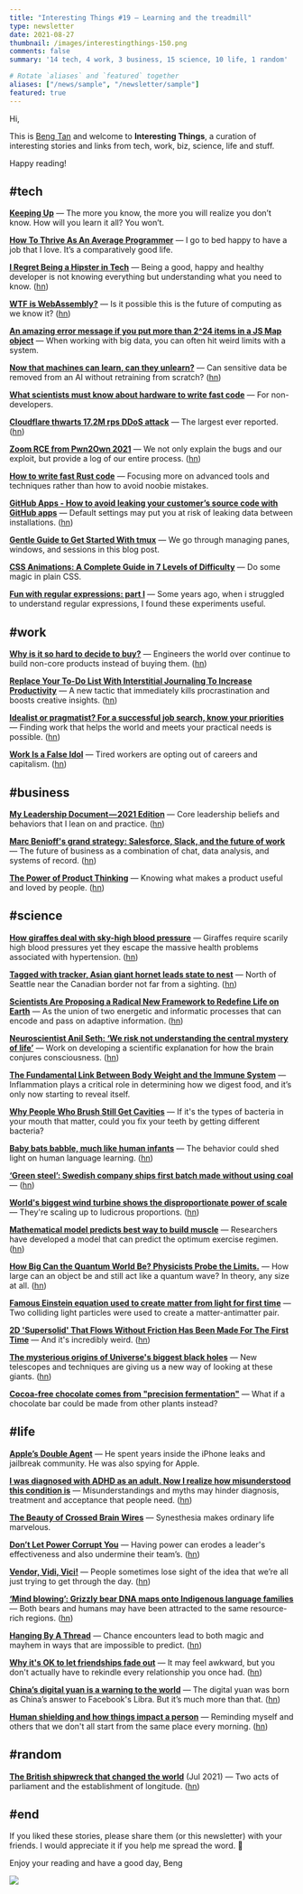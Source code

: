 ```yaml
---
title: "Interesting Things #19 — Learning and the treadmill"
type: newsletter
date: 2021-08-27
thumbnail: /images/interestingthings-150.png
comments: false
summary: '14 tech, 4 work, 3 business, 15 science, 10 life, 1 random'

# Rotate `aliases` and `featured` together
aliases: ["/news/sample", "/newsletter/sample"]
featured: true
---
```


Hi,

This is [Beng Tan](https://bengtan.com/about/) and welcome to **Interesting Things**, a curation of interesting stories and links from tech, work, biz, science, life and stuff.

Happy reading!


## #tech

**[Keeping Up](https://nested.substack.com/p/keeping-up?utm_source=bengtan.com/interesting-things/019)** — The more you know, the more you will realize you don’t know. How will you learn it all? You won’t.

**[How To Thrive As An Average Programmer](https://codingtofreedom.com/how-to-thrive-as-an-average-programmer/?utm_source=bengtan.com/interesting-things/019)** — I go to bed happy to have a job that I love. It’s a comparatively good life.

**[I Regret Being a Hipster in Tech](https://www.hikhalil.com/articles/i-regret-being-a-hipster-in-tech?utm_source=bengtan.com/interesting-things/019)** — Being a good, happy and healthy developer is not knowing everything but understanding what you need to know. ([hn](https://news.ycombinator.com/item?id=28274485))

**[WTF is WebAssembly?](https://blog.container-solutions.com/wtf-is-webassembly?utm_source=bengtan.com/interesting-things/019)** — Is it possible this is the future of computing as we know it? ([hn](https://news.ycombinator.com/item?id=28258537))

**[An amazing error message if you put more than 2^24 items in a JS Map object](https://searchvoidstar.tumblr.com/post/659634228574715904/an-amazing-error-message-if-you-put-more-than-2-24?utm_source=bengtan.com/interesting-things/019)** — When working with big data, you can often hit weird limits with a system.

**[Now that machines can learn, can they unlearn?](https://arstechnica.com/information-technology/2021/08/now-that-machines-can-learn-can-they-unlearn/?utm_source=bengtan.com/interesting-things/019)** — Can sensitive data be removed from an AI without retraining from scratch? ([hn](https://news.ycombinator.com/item?id=28257913))

**[What scientists must know about hardware to write fast code](https://viralinstruction.com/posts/hardware/?utm_source=bengtan.com/interesting-things/019)** — For non-developers. 

**[Cloudflare thwarts 17.2M rps DDoS attack](https://blog.cloudflare.com/cloudflare-thwarts-17-2m-rps-ddos-attack-the-largest-ever-reported/?utm_source=bengtan.com/interesting-things/019)** — The largest ever reported. ([hn](https://news.ycombinator.com/item?id=28248990))

**[Zoom RCE from Pwn2Own 2021](https://sector7.computest.nl/post/2021-08-zoom/?utm_source=bengtan.com/interesting-things/019)** — We not only explain the bugs and our exploit, but provide a log of our entire process. ([hn](https://news.ycombinator.com/item?id=28274717))

**[How to write fast Rust code](https://renato.athaydes.com/posts/how-to-write-fast-rust-code.html?utm_source=bengtan.com/interesting-things/019)** — Focusing more on advanced tools and techniques rather than how to avoid noobie mistakes.

**[GitHub Apps - How to avoid leaking your customer’s source code with GitHub apps](https://roadie.io/blog/avoid-leaking-github-org-data/?utm_source=bengtan.com/interesting-things/019)** — Default settings may put you at risk of leaking data between installations. ([hn](https://news.ycombinator.com/item?id=28276698))

**[Gentle Guide to Get Started With tmux](https://pragmaticpineapple.com/gentle-guide-to-get-started-with-tmux/?utm_source=bengtan.com/interesting-things/019)** — We go through managing panes, windows, and sessions in this blog post.

**[CSS Animations: A Complete Guide in 7 Levels of Difficulty](https://medium.com/techtofreedom/css-animations-a-complete-guide-in-7-levels-of-difficulty-9a3131f382c8?utm_source=bengtan.com/interesting-things/019)** — Do some magic in plain CSS.

**[Fun with regular expressions: part I](https://yurichev.com/news/20210819_RE1/?utm_source=bengtan.com/interesting-things/019)** — Some years ago, when i struggled to understand regular expressions, I found these experiments useful.


## #work

**[Why is it so hard to decide to buy?](https://skamille.medium.com/why-is-it-so-hard-to-decide-to-buy-d86fee98e88e?utm_source=bengtan.com/interesting-things/019)** — Engineers the world over continue to build non-core products instead of buying them. ([hn](https://news.ycombinator.com/item?id=28250923))

**[Replace Your To-Do List With Interstitial Journaling To Increase Productivity](https://betterhumans.pub/replace-your-to-do-list-with-interstitial-journaling-to-increase-productivity-4e43109d15ef?utm_source=bengtan.com/interesting-things/019)** — A new tactic that immediately kills procrastination and boosts creative insights. ([hn](https://news.ycombinator.com/item?id=28249693))

**[Idealist or pragmatist? For a successful job search, know your priorities ](https://www.sciencemag.org/careers/2021/08/idealist-or-pragmatist-successful-job-search-know-your-priorities?utm_source=bengtan.com/interesting-things/019)** — Finding work that helps the world and meets your practical needs is possible. ([hn](https://news.ycombinator.com/item?id=28257779))

**[Work Is a False Idol](https://www.nytimes.com/2021/08/22/opinion/lying-flat-work-rest.html?utm_source=bengtan.com/interesting-things/019)** — Tired workers are opting out of careers and capitalism. ([hn](https://news.ycombinator.com/item?id=28275185))


## #business

**[My Leadership Document — 2021 Edition](https://m.subbu.org/my-leadership-document-2021-edition-132aec22fc0e?utm_source=bengtan.com/interesting-things/019)** — Core leadership beliefs and behaviors that I lean on and practice. ([hn](https://news.ycombinator.com/item?id=28253454))

**[Marc Benioff's grand strategy: Salesforce, Slack, and the future of work](https://phasecrm.com/salesforce-mulesoft-slack-strategy?utm_source=bengtan.com/interesting-things/019)** — The future of business as a combination of chat, data analysis, and systems of record. ([hn](https://news.ycombinator.com/item?id=28276137))

**[The Power of Product Thinking](https://future.a16z.com/product-thinking/?utm_source=bengtan.com/interesting-things/019)** — Knowing what makes a product useful and loved by people. ([hn](https://news.ycombinator.com/item?id=28253517))


## #science

**[How giraffes deal with sky-high blood pressure](https://www.bbc.com/future/article/20210803-how-giraffes-deal-with-sky-high-blood-pressure?utm_source=bengtan.com/interesting-things/019)** — Giraffes require scarily high blood pressures yet they escape the massive health problems associated with hypertension. ([hn](https://news.ycombinator.com/item?id=28255379))

**[Tagged with tracker, Asian giant hornet leads state to nest](https://apnews.com/article/business-science-environment-and-nature-68d10b04b493c0327ea21a12d1dc8d16?utm_source=bengtan.com/interesting-things/019)** — North of Seattle near the Canadian border not far from a sighting. ([hn](https://news.ycombinator.com/item?id=28242141))

**[Scientists Are Proposing a Radical New Framework to Redefine Life on Earth](https://www.sciencealert.com/these-researchers-have-redefined-life-to-search-for-new-fundamental-principles?utm_source=bengtan.com/interesting-things/019)** — As the union of two energetic and informatic processes that can encode and pass on adaptive information. ([hn](https://news.ycombinator.com/item?id=28254545))

**[Neuroscientist Anil Seth: ‘We risk not understanding the central mystery of life’](https://www.theguardian.com/science/2021/aug/21/neuroscientist-anil-seth-we-risk-not-understanding-the-central-mystery-of-life?utm_source=bengtan.com/interesting-things/019)** — Work on developing a scientific explanation for how the brain conjures consciousness. ([hn](https://news.ycombinator.com/item?id=28273206))

**[The Fundamental Link Between Body Weight and the Immune System](https://www.theatlantic.com/health/archive/2019/08/inflammations-immune-system-obesity-microbiome/595384/?utm_source=bengtan.com/interesting-things/019)** — Inflammation plays a critical role in determining how we digest food, and it’s only now starting to reveal itself.

**[Why People Who Brush Still Get Cavities](https://fivethirtyeight.com/features/why-people-who-brush-still-get-cavities/?utm_source=bengtan.com/interesting-things/019)** —  If it's the types of bacteria in your mouth that matter, could you fix your teeth by getting different bacteria?

**[Baby bats babble, much like human infants](https://www.sciencemag.org/news/2021/08/baby-bats-babble-much-human-infants?utm_source=bengtan.com/interesting-things/019)** — The behavior could shed light on human language learning. ([hn](https://news.ycombinator.com/item?id=28280315))

**[‘Green steel’: Swedish company ships first batch made without using coal](https://www.theguardian.com/science/2021/aug/19/green-steel-swedish-company-ships-first-batch-made-without-using-coal?utm_source=bengtan.com/interesting-things/019)** — ([hn](https://news.ycombinator.com/item?id=28229555))

**[World's biggest wind turbine shows the disproportionate power of scale](https://newatlas.com/energy/worlds-biggest-wind-turbine-mingyang/?utm_source=bengtan.com/interesting-things/019)** — They're scaling up to ludicrous proportions. ([hn](https://news.ycombinator.com/item?id=28273504))

**[Mathematical model predicts best way to build muscle](https://phys.org/news/2021-08-mathematical-muscle.html?utm_source=bengtan.com/interesting-things/019)** — Researchers have developed a model that can predict the optimum exercise regimen. ([hn](https://news.ycombinator.com/item?id=28281151))

**[How Big Can the Quantum World Be? Physicists Probe the Limits.](https://www.quantamagazine.org/how-big-can-the-quantum-world-be-physicists-probe-the-limits-20210818/?utm_source=bengtan.com/interesting-things/019)** — How large can an object be and still act like a quantum wave? In theory, any size at all. ([hn](https://news.ycombinator.com/item?id=28247351))

**[Famous Einstein equation used to create matter from light for first time](https://www.livescience.com/einstein-equation-matter-from-light?utm_source=bengtan.com/interesting-things/019)** — Two colliding light particles were used to create a matter-antimatter pair.

**[2D 'Supersolid' That Flows Without Friction Has Been Made For The First Time](https://www.sciencealert.com/2d-supersolid-has-been-produced-for-the-first-time-and-it-s-incredibly-weird?utm_source=bengtan.com/interesting-things/019)** — And it's incredibly weird. ([hn](https://news.ycombinator.com/item?id=28275589))

**[The mysterious origins of Universe's biggest black holes](https://www.bbc.com/future/article/20210820-where-did-supermassive-black-holes-come-from?utm_source=bengtan.com/interesting-things/019)** — New telescopes and techniques are giving us a new way of looking at these giants. ([hn](https://news.ycombinator.com/item?id=28272782))

**[Cocoa-free chocolate comes from "precision fermentation"](https://www.fastcompany.com/90665617/this-lab-fermented-no-cocoa-chocolate-solves-the-industrys-climate-and-child-labor-problems?utm_source=bengtan.com/interesting-things/019)** — What if a chocolate bar could be made from other plants instead?


## #life

**[Apple’s Double Agent](https://www.vice.com/en/article/3aqyz8/apples-double-agent?utm_source=bengtan.com/interesting-things/019)** — He spent years inside the iPhone leaks and jailbreak community. He was also spying for Apple.

**[I was diagnosed with ADHD as an adult. Now I realize how misunderstood this condition is](https://www.cbc.ca/radio/docproject/i-was-diagnosed-with-adhd-as-an-adult-now-i-realize-how-misunderstood-this-condition-is-1.5978042?utm_source=bengtan.com/interesting-things/019)** — Misunderstandings and myths may hinder diagnosis, treatment and acceptance that people need. ([hn](https://news.ycombinator.com/item?id=28250103))

**[The Beauty of Crossed Brain Wires](https://nautil.us/issue/104/harmony/the-beauty-of-crossed-brain-wires?utm_source=bengtan.com/interesting-things/019)** —  Synesthesia makes ordinary life marvelous.

**[Don’t Let Power Corrupt You](https://hbr.org/2021/09/dont-let-power-corrupt-you?utm_source=bengtan.com/interesting-things/019)** — Having power can erodes a leader's effectiveness and also undermine their team’s. ([hn](https://news.ycombinator.com/item?id=28255376))

**[Vendor, Vidi, Vici!](https://madned.substack.com/p/vendor-vidi-vici?utm_source=bengtan.com/interesting-things/019)** — People sometimes lose sight of the idea that we’re all just trying to get through the day. ([hn](https://news.ycombinator.com/item?id=28220181))

**[‘Mind blowing’: Grizzly bear DNA maps onto Indigenous language families](https://www.sciencemag.org/news/2021/08/mind-blowing-grizzly-bear-dna-maps-indigenous-language-families?utm_source=bengtan.com/interesting-things/019)** — Both bears and humans may have been attracted to the same resource-rich regions. ([hn](https://news.ycombinator.com/item?id=28258756))

**[Hanging By A Thread](https://www.collaborativefund.com/blog/thread/?utm_source=bengtan.com/interesting-things/019)** — Chance encounters lead to both magic and mayhem in ways that are impossible to predict. ([hn](https://news.ycombinator.com/item?id=28252661))

**[Why it's OK to let friendships fade out](https://www.bbc.com/worklife/article/20210623-why-its-ok-to-let-friendships-fade-out?utm_source=bengtan.com/interesting-things/019)** — It may feel awkward, but you don't actually have to rekindle every relationship you once had. ([hn](https://news.ycombinator.com/item?id=28273029))

**[China’s digital yuan is a warning to the world](https://www.wired.co.uk/article/digital-yuan-china-bitcoin-libra?utm_source=bengtan.com/interesting-things/019)** — The digital yuan was born as China’s answer to Facebook's Libra. But it’s much more than that. ([hn](https://news.ycombinator.com/item?id=28278095))

**[Human shielding and how things impact a person](https://rachelbythebay.com/w/2021/08/23/shield/?utm_source=bengtan.com/interesting-things/019)** — Reminding myself and others that we don't all start from the same place every morning. ([hn](https://news.ycombinator.com/item?id=28281132))


## #random

**[The British shipwreck that changed the world](https://www.bbc.com/travel/article/20210729-the-british-shipwreck-that-changed-the-world?utm_source=bengtan.com/interesting-things/019)** (Jul 2021) — Two acts of parliament and the establishment of longitude. ([hn](https://news.ycombinator.com/item?id=28014408))


## #end

If you liked these stories, please share them (or this newsletter) with your friends. I would appreciate it if you help me spread the word. 🙏

Enjoy your reading and have a good day,
Beng

![](https://bengtan.com/images/portrait-40.png)

